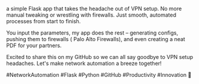  a simple Flask app that takes the headache out of VPN setup. No more manual tweaking or wrestling with firewalls. Just smooth, automated processes from start to finish.

You input the parameters, my app does the rest – generating configs, pushing them to firewalls ( Palo Alto Firewalls), and even creating a neat PDF for your partners.

Excited to share this on my GitHub so we can all say goodbye to VPN setup headaches. Let's make network automation a breeze together!

#NetworkAutomation #Flask #Python #GitHub #Productivity #Innovation 🚀
